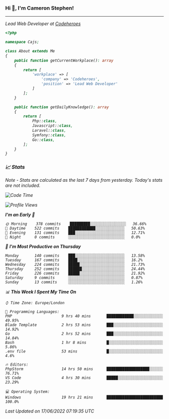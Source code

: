 ### Hi 👋, I'm Cameron Stephen!
<hr>
<p><em>Lead Web Developer at <a href="https://codeheroes.co.uk">Codeheroes</a></p>


```php
<?php

namespace Cajs;

class About extends Me
{
    public function getCurrentWorkplace(): array
    {
        return [
            'workplace' => [
                'company' => 'Codeheroes',
                'position' => 'Lead Web Developer'
            ]
        ];
    }

    public function getDailyKnowledge(): array
    {
        return [
            Php::class,
            Javascript::class,
            Laravel::class,
            Symfony::class,
            Go::class,
        ];
    }
}
```

### 📈 Stats
<p><em>Note - Stats are calculated as the last 7 days from yesterday. Today's stats are not included.</em></p>


<!--START_SECTION:waka-->
![Code Time](http://img.shields.io/badge/Code%20Time-2%2C947%20hrs%2017%20mins-blue)

![Profile Views](http://img.shields.io/badge/Profile%20Views-0-blue)

**I'm an Early 🐤** 

```text
🌞 Morning    378 commits    █████████░░░░░░░░░░░░░░░░   36.66% 
🌆 Daytime    522 commits    ████████████░░░░░░░░░░░░░   50.63% 
🌃 Evening    131 commits    ███░░░░░░░░░░░░░░░░░░░░░░   12.71% 
🌙 Night      0 commits      ░░░░░░░░░░░░░░░░░░░░░░░░░   0.0%

```
📅 **I'm Most Productive on Thursday** 

```text
Monday       140 commits    ███░░░░░░░░░░░░░░░░░░░░░░   13.58% 
Tuesday      167 commits    ████░░░░░░░░░░░░░░░░░░░░░   16.2% 
Wednesday    224 commits    █████░░░░░░░░░░░░░░░░░░░░   21.73% 
Thursday     252 commits    ██████░░░░░░░░░░░░░░░░░░░   24.44% 
Friday       226 commits    █████░░░░░░░░░░░░░░░░░░░░   21.92% 
Saturday     9 commits      ░░░░░░░░░░░░░░░░░░░░░░░░░   0.87% 
Sunday       13 commits     ░░░░░░░░░░░░░░░░░░░░░░░░░   1.26%

```


📊 **This Week I Spent My Time On** 

```text
⌚︎ Time Zone: Europe/London

💬 Programming Languages: 
PHP                      9 hrs 40 mins       ████████████░░░░░░░░░░░░░   49.95% 
Blade Template           2 hrs 53 mins       ███░░░░░░░░░░░░░░░░░░░░░░   14.92% 
Go                       2 hrs 52 mins       ███░░░░░░░░░░░░░░░░░░░░░░   14.84% 
Bash                     1 hr 8 mins         █░░░░░░░░░░░░░░░░░░░░░░░░   5.86% 
.env file                53 mins             █░░░░░░░░░░░░░░░░░░░░░░░░   4.6%

🔥 Editors: 
PhpStorm                 14 hrs 50 mins      ███████████████████░░░░░░   76.71% 
VS Code                  4 hrs 30 mins       █████░░░░░░░░░░░░░░░░░░░░   23.29%

💻 Operating System: 
Windows                  19 hrs 21 mins      █████████████████████████   100.0%

```


 Last Updated on 17/06/2022 07:19:35 UTC
<!--END_SECTION:waka-->
